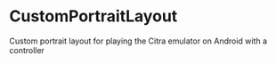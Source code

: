 # CustomPortraitLayout
Custom portrait layout for playing the Citra emulator on Android with a controller
